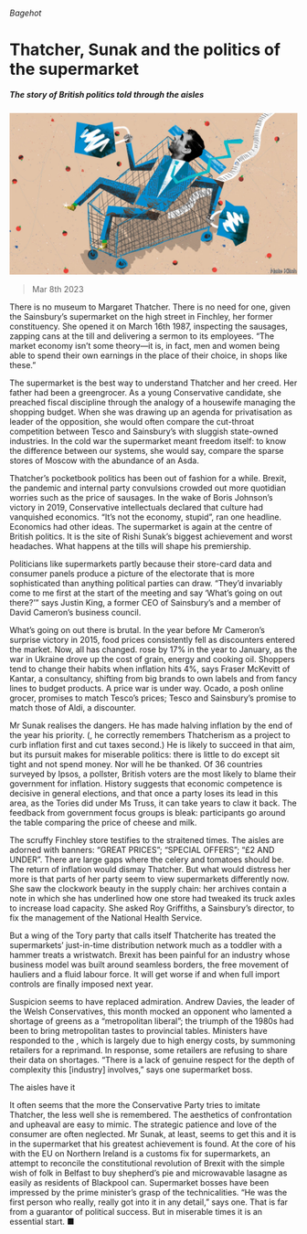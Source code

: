 ###### Bagehot

# Thatcher, Sunak and the politics of the supermarket 

##### The story of British politics told through the aisles 

![image](images/20230311_BRD000.jpg) 

> Mar 8th 2023 

There is no museum to Margaret Thatcher. There is no need for one, given the Sainsbury’s supermarket on the high street in Finchley, her former constituency. She opened it on March 16th 1987, inspecting the sausages, zapping cans at the till and delivering a sermon to its employees. “The market economy isn’t some theory—it is, in fact, men and women being able to spend their own earnings in the place of their choice, in shops like these.”

The supermarket is the best way to understand Thatcher and her creed. Her father had been a greengrocer. As a young Conservative candidate, she preached fiscal discipline through the analogy of a housewife managing the shopping budget. When she was drawing up an agenda for privatisation as leader of the opposition, she would often compare the cut-throat competition between Tesco and Sainsbury’s with sluggish state-owned industries. In the cold war the supermarket meant freedom itself: to know the difference between our systems, she would say, compare the sparse stores of Moscow with the abundance of an Asda. 

Thatcher’s pocketbook politics has been out of fashion for a while. Brexit, the pandemic and internal party convulsions crowded out more quotidian worries such as the price of sausages. In the wake of Boris Johnson’s victory in 2019, Conservative intellectuals declared that culture had vanquished economics. “It’s not the economy, stupid”, ran one headline. Economics had other ideas. The supermarket is again at the centre of British politics. It is the site of Rishi Sunak’s biggest achievement and worst headaches. What happens at the tills will shape his premiership. 

Politicians like supermarkets partly because their store-card data and consumer panels produce a picture of the electorate that is more sophisticated than anything political parties can draw. “They’d invariably come to me first at the start of the meeting and say ‘What’s going on out there?’” says Justin King, a former CEO of Sainsbury’s and a member of David Cameron’s business council.

What’s going on out there is brutal. In the year before Mr Cameron’s surprise victory in 2015, food prices consistently fell as discounters entered the market. Now, all has changed.  rose by 17% in the year to January, as the war in Ukraine drove up the cost of grain, energy and cooking oil. Shoppers tend to change their habits when inflation hits 4%, says Fraser McKevitt of Kantar, a consultancy, shifting from big brands to own labels and from fancy lines to budget products. A price war is under way. Ocado, a posh online grocer, promises to match Tesco’s prices; Tesco and Sainsbury’s promise to match those of Aldi, a discounter. 

Mr Sunak realises the dangers. He has made halving inflation by the end of the year his priority. (, he correctly remembers Thatcherism as a project to curb inflation first and cut taxes second.) He is likely to succeed in that aim, but its pursuit makes for miserable politics: there is little to do except sit tight and not spend money. Nor will he be thanked. Of 36 countries surveyed by Ipsos, a pollster, British voters are the most likely to blame their government for inflation. History suggests that economic competence is decisive in general elections, and that once a party loses its lead in this area, as the Tories did under Ms Truss, it can take years to claw it back. The feedback from government focus groups is bleak: participants go around the table comparing the price of cheese and milk.

The scruffy Finchley store testifies to the straitened times. The aisles are adorned with banners: “GREAT PRICES”; “SPECIAL OFFERS”; “£2 AND UNDER”. There are large gaps where the celery and tomatoes should be. The return of inflation would dismay Thatcher. But what would distress her more is that parts of her party seem to view supermarkets differently now. She saw the clockwork beauty in the supply chain: her archives contain a note in which she has underlined how one store had tweaked its truck axles to increase load capacity. She asked Roy Griffiths, a Sainsbury’s director, to fix the management of the National Health Service.

But a wing of the Tory party that calls itself Thatcherite has treated the supermarkets’ just-in-time distribution network much as a toddler with a hammer treats a wristwatch. Brexit has been painful for an industry whose business model was built around seamless borders, the free movement of hauliers and a fluid labour force. It will get worse if and when full import controls are finally imposed next year. 

Suspicion seems to have replaced admiration. Andrew Davies, the leader of the Welsh Conservatives, this month mocked an opponent who lamented a shortage of greens as a “metropolitan liberal”; the triumph of the 1980s had been to bring metropolitan tastes to provincial tables. Ministers have responded to the , which is largely due to high energy costs, by summoning retailers for a reprimand. In response, some retailers are refusing to share their data on shortages. “There is a lack of genuine respect for the depth of complexity this [industry] involves,” says one supermarket boss. 

The aisles have it

It often seems that the more the Conservative Party tries to imitate Thatcher, the less well she is remembered. The aesthetics of confrontation and upheaval are easy to mimic. The strategic patience and love of the consumer are often neglected. Mr Sunak, at least, seems to get this and it is in the supermarket that his greatest achievement is found. At the core of his  with the EU on Northern Ireland is a customs fix for supermarkets, an attempt to reconcile the constitutional revolution of Brexit with the simple wish of folk in Belfast to buy shepherd’s pie and microwavable lasagne as easily as residents of Blackpool can. Supermarket bosses have been impressed by the prime minister’s grasp of the technicalities. “He was the first person who really, really got into it in any detail,” says one. That is far from a guarantor of political success. But in miserable times it is an essential start. ■






